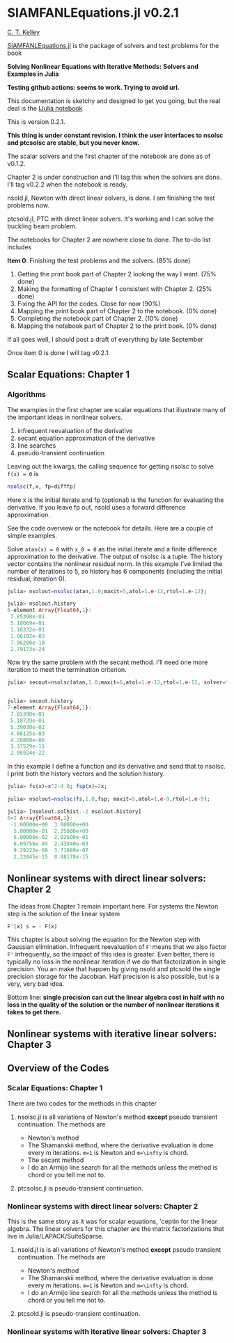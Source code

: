 # SIAMFANLEquations.jl v0.2.1

[C. T. Kelley](https://ctk.math.ncsu.edu)

[SIAMFANLEquations.jl](https://github.com/ctkelley/SIAMFANLEquations.jl) is the package of solvers and test problems
for the book

__Solving Nonlinear Equations with Iterative Methods:__
__Solvers and Examples in Julia__

__Testing github actions: seems to work. Trying to avoid url.__

This documentation is sketchy and designed to get you going, but the real deal is the [IJulia notebook](https://github.com/ctkelley/NotebookSIAMFANL)

This is version 0.2.1. 

__This thing is under constant revision. I think the user interfaces to
nsolsc and ptcsolsc are stable, but you never know.__

The scalar solvers and the first chapter of the notebook are done as of
v0.1.2.

Chapter 2 is under construction and I'll tag this when the solvers are 
done. I'll tag v0.2.2 when the notebook is ready.

nsold.jl, Newton with direct linear solvers, is done. I am finishing 
the test problems now.

ptcsold.jl, PTC with direct linear solvers. It's working and I can 
solve the buckling beam problem.

The notebooks for Chapter 2 are nowhere close to done. The to-do list includes

__Item 0__: Finishing the test problems and the solvers. (85% done)

1. Getting the print book part of Chapter 2 looking the way I want. (75% done)
2. Making the formatting of Chapter 1 consistent with Chapter 2. (25% done)
3. Fixing the API for the codes. Close for now (90%)
4. Mapping the print book part of Chapter 2 to the notebook. (0% done)
5. Completing the notebook part of Chapter 2. (10% done)
6. Mapping the notebook part of Chapter 2 to the print book. (0% done)

If all goes well, I should post a draft of everything by late September

Once item 0 is done I will tag v0.2.1.

## Scalar Equations: Chapter 1

### Algorithms
The examples in the first chapter are scalar equations that illustrate
many of the important ideas in nonlinear solvers. 

1. infrequent reevaluation of the derivative 
2. secant equation approximation of the derivative
2. line searches
3. pseudo-transient continuation

Leaving out the kwargs, the calling sequence for getting nsolsc
to solve ``f(x) = 0`` is

```julia
nsolsc(f,x, fp=difffp)
```

Here x is the initial iterate and fp (optional) is the function
for evaluating the derivative. If you leave fp out, nsold uses
a forward difference approximation.

See the code overview or the notebook for details. Here are a couple 
of simple examples.

Solve ``atan(x) = 0`` with ``x_0 = 0`` as the initial iterate and a
finite difference approximation to the derivative. The output of
nsolsc is a tuple. The history vector contains the nonlinear residual
norm. In this example I've limited the number of iterations to 5, so
history has 6 components (including the initial residual, iteration 0).

```julia
julia> nsolout=nsolsc(atan,1.0;maxit=5,atol=1.e-12,rtol=1.e-12);

julia> nsolout.history
6-element Array{Float64,1}:
 7.85398e-01
 5.18669e-01
 1.16332e-01
 1.06102e-03
 7.96200e-10
 2.79173e-24
```

Now try the same problem with the secant method. I'll need one more
iteration to meet the termination criterion.

```julia
julia> secout=nsolsc(atan,1.0;maxit=6,atol=1.e-12,rtol=1.e-12, solver="secant");


julia> secout.history
7-element Array{Float64,1}:
 7.85398e-01
 5.18729e-01
 5.39030e-02
 4.86125e-03
 4.28860e-06
 3.37529e-11
 2.06924e-22
```

In this example I define a function and its derivative and send that
to nsolsc. I print both the history vectors and the solution history.
```julia
julia> fs(x)=x^2-4.0; fsp(x)=2x;

julia> nsolout=nsolsc(fs,1.0,fsp; maxit=5,atol=1.e-9,rtol=1.e-9);

julia> [nsolout.solhist.-2 nsolout.history]
6×2 Array{Float64,2}:
 -1.00000e+00  3.00000e+00
  5.00000e-01  2.25000e+00
  5.00000e-02  2.02500e-01
  6.09756e-04  2.43940e-03
  9.29223e-08  3.71689e-07
  2.22045e-15  8.88178e-15
```


## Nonlinear systems with direct linear solvers: Chapter 2
The ideas from Chapter 1 remain important here. For systems the Newton step is the solution of the linear system

``F'(x) s = - F(x)``

This chapter is about solving the equation for the Newton step with Gaussian elimination. Infrequent reevaluation of ``F'``means that we also factor ``F'`` infrequently, so the impact of this idea is greater. Even better, there is typically no loss in the nonlinear iteration if we do that factorization in single precision. You an make that happen by giving nsold and ptcsold the single precision storage for the Jacobian. Half precision is also possible, but is a very, very bad idea. 

Bottom line: __single precision can cut the linear algebra cost in half with no loss in the quality of the solution or the number of nonlinear iterations it takes to get there.__

## Nonlinear systems with iterative linear solvers: Chapter 3

## Overview of the Codes

### Scalar Equations: Chapter 1
There are two codes for the methods in this chapter

1. nsolsc.jl is all variations of Newton's method __except__ 
   pseudo transient continuation. The methods are
   - Newton's method 
   - The Shamanskii method, where the derivative evaluation is
     done every m iterations. ``m=1`` is Newton and ``m=\infty`` is chord.
   - The secant method
   - I do an Armijo line search for all the methods unless the method is
     chord or you tell me not to.

2. ptcsolsc.jl is pseudo-transient continuation. 

### Nonlinear systems with direct linear solvers: Chapter 2

This is the same story as it was for scalar equations, 'ceptin for the
linear algebra. The linear solvers for this chapter are the matrix
factorizations that live in Julia/LAPACK/SuiteSparse.

1. nsold.jl is is all variations of Newton's method __except__
   pseudo transient continuation. The methods are
   - Newton's method
   - The Shamanskii method, where the derivative evaluation is
     done every m iterations. ``m=1`` is Newton and ``m=\infty`` is chord.
   - I do an Armijo line search for all the methods unless the method is
     chord or you tell me not to.

2. ptcsold.jl is pseudo-transient continuation.


### Nonlinear systems with iterative linear solvers: Chapter 3
